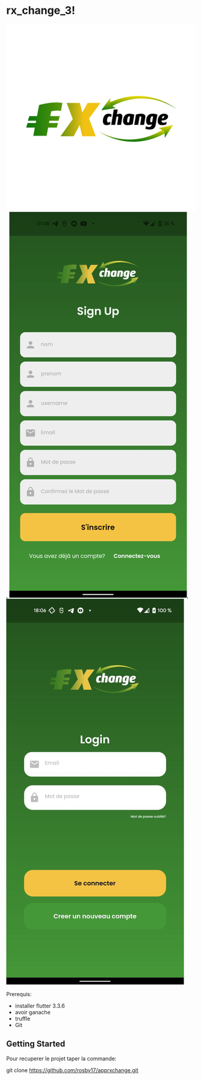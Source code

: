 



# rx_change_3!


![alt text](https://github.com/rosby17/apprxchange/blob/master/assets/images/rxchange_2noir.png?raw=true), ![alt text](https://github.com/rosby17/apprxchange/blob/master/z_SignUp.png?raw=true), ![alt text](https://github.com/rosby17/apprxchange/blob/master/z_siign.jpg?raw=true)



Prerequis: 

- installer flutter   3.3.6
- avoir ganache
- truffle
- Git 
## Getting Started
Pour recuperer le projet taper la commande:

git clone https://github.com/rosby17/apprxchange.git

